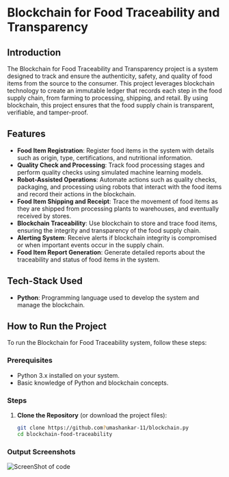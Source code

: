 # Blockchain for Food Traceability and Transparency

## Introduction

The Blockchain for Food Traceability and Transparency project is a system designed to track and ensure the authenticity, safety, and quality of food items from the source to the consumer. This project leverages blockchain technology to create an immutable ledger that records each step in the food supply chain, from farming to processing, shipping, and retail. By using blockchain, this project ensures that the food supply chain is transparent, verifiable, and tamper-proof.

## Features

- **Food Item Registration**: Register food items in the system with details such as origin, type, certifications, and nutritional information.
- **Quality Check and Processing**: Track food processing stages and perform quality checks using simulated machine learning models.
- **Robot-Assisted Operations**: Automate actions such as quality checks, packaging, and processing using robots that interact with the food items and record their actions in the blockchain.
- **Food Item Shipping and Receipt**: Trace the movement of food items as they are shipped from processing plants to warehouses, and eventually received by stores.
- **Blockchain Traceability**: Use blockchain to store and trace food items, ensuring the integrity and transparency of the food supply chain.
- **Alerting System**: Receive alerts if blockchain integrity is compromised or when important events occur in the supply chain.
- **Food Item Report Generation**: Generate detailed reports about the traceability and status of food items in the system.

## Tech-Stack Used

- **Python**: Programming language used to develop the system and manage the blockchain.

## How to Run the Project

To run the Blockchain for Food Traceability system, follow these steps:

### Prerequisites

- Python 3.x installed on your system.
- Basic knowledge of Python and blockchain concepts.

### Steps

1. **Clone the Repository** (or download the project files):
   ```bash
   git clone https://github.com?umashankar-11/blockchain.py
   cd blockchain-food-traceability


### Output Screenshots
![ScreenShot of code](screenshot-blockchain-py.jpeg)

